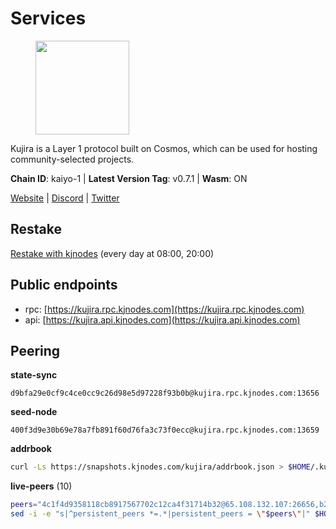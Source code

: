 # Services

<figure><img src="https://raw.githubusercontent.com/kj89/testnet_manuals/main/pingpub/logos/kujira.png" width="150" alt=""><figcaption></figcaption></figure>

Kujira is a Layer 1 protocol built on Cosmos, which can be used for  hosting community-selected projects.

**Chain ID**: kaiyo-1 | **Latest Version Tag**: v0.7.1 | **Wasm**: ON

[Website](https://kujira.app) | [Discord](https://discord.gg/teamkujira) | [Twitter](https://twitter.com/TeamKujira)

## Restake

[Restake with kjnodes](https://restake.app/kujira/kujiravaloper1tnuqj73jfn3724lqz34c27tuv80nv336sadqym) (every day at 08:00, 20:00)
## Public endpoints

* rpc: [https://kujira.rpc.kjnodes.com](https://kujira.rpc.kjnodes.com)
* api: [https://kujira.api.kjnodes.com](https://kujira.api.kjnodes.com)

## Peering

**state-sync**

```text
d9bfa29e0cf9c4ce0cc9c26d98e5d97228f93b0b@kujira.rpc.kjnodes.com:13656
```

**seed-node**

```text
400f3d9e30b69e78a7fb891f60d76fa3c73f0ecc@kujira.rpc.kjnodes.com:13659
```

**addrbook**
```bash
curl -Ls https://snapshots.kjnodes.com/kujira/addrbook.json > $HOME/.kujira/config/addrbook.json
```

**live-peers** (10)
```bash
peers="4c1f4d9358118cb8917567702c12ca4f31714b32@65.108.132.107:26656,b212d5740b2e11e54f56b072dc13b6134650cfb5@169.155.169.213:26656,c4737bc4c7705c4bd94ab23d0089bdb1136573ce@159.89.101.239:26020,213dbb8301ce1c0f5662a9b723bd613f15e1dd4e@75.119.157.167:30656,01cf570d3b08fdb5fe2f307cb485de7a35a3af23@135.148.55.229:11856,d9bfa29e0cf9c4ce0cc9c26d98e5d97228f93b0b@65.109.88.38:13656,4ae125f9c9b8e2f1ac83749c2209e26056b97851@65.108.238.103:11856,b29969a2384159db8f8052bc118066bd067157c4@85.215.105.19:15602,b12591db8b67f7a78b2834b5c122299fdb6c8deb@65.108.201.154:2060,66778cba932969c95117cf720c1ad820fdc68ff5@65.108.235.34:26656"
sed -i -e "s|^persistent_peers *=.*|persistent_peers = \"$peers\"|" $HOME/.kujira/config/config.toml
```
